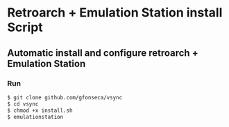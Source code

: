 # Retroarch + Emulation Station install Script

## Automatic install and configure retroarch + Emulation Station

### Run
```sh
$ git clone github.com/gfonseca/vsync
$ cd vsync
$ chmod +x install.sh
$ emulationstation
```

